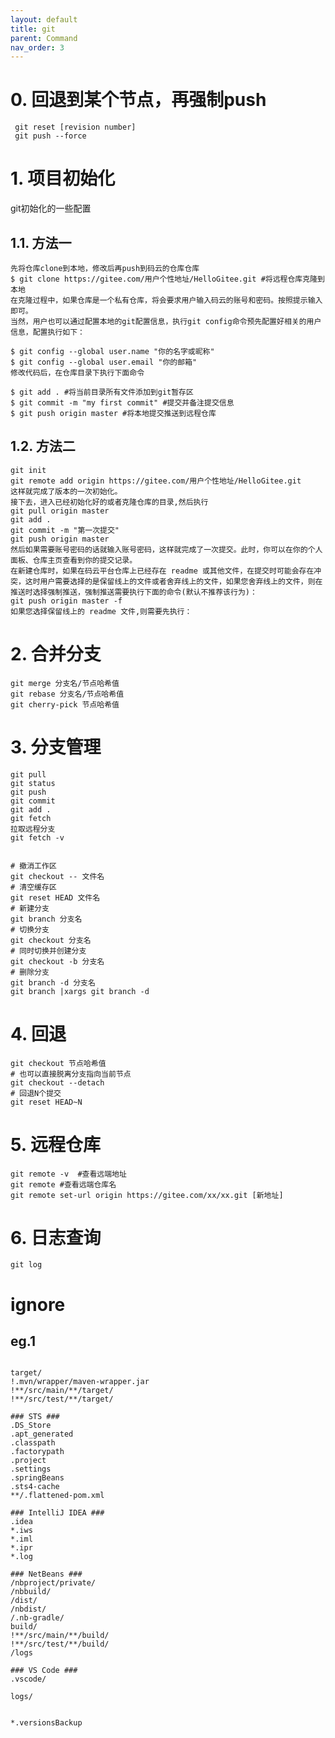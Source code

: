 ```yaml
---
layout: default
title: git
parent: Command
nav_order: 3
---
```


# 0. 回退到某个节点，再强制push

```shell
 git reset [revision number]
 git push --force

```

# 1. 项目初始化

git初始化的一些配置

## 1.1. 方法一

    先将仓库clone到本地，修改后再push到码云的仓库仓库
    $ git clone https://gitee.com/用户个性地址/HelloGitee.git #将远程仓库克隆到本地
    在克隆过程中，如果仓库是一个私有仓库，将会要求用户输入码云的账号和密码。按照提示输入即可。
    当然，用户也可以通过配置本地的git配置信息，执行git config命令预先配置好相关的用户信息，配置执行如下：

    $ git config --global user.name "你的名字或昵称"
    $ git config --global user.email "你的邮箱"
    修改代码后，在仓库目录下执行下面命令

    $ git add . #将当前目录所有文件添加到git暂存区
    $ git commit -m "my first commit" #提交并备注提交信息
    $ git push origin master #将本地提交推送到远程仓库

## 1.2. 方法二

    git init
    git remote add origin https://gitee.com/用户个性地址/HelloGitee.git
    这样就完成了版本的一次初始化。
    接下去，进入已经初始化好的或者克隆仓库的目录,然后执行
    git pull origin master
    git add .
    git commit -m "第一次提交"
    git push origin master
    然后如果需要账号密码的话就输入账号密码，这样就完成了一次提交。此时，你可以在你的个人面板、仓库主页查看到你的提交记录。
    在新建仓库时，如果在码云平台仓库上已经存在 readme 或其他文件，在提交时可能会存在冲突，这时用户需要选择的是保留线上的文件或者舍弃线上的文件，如果您舍弃线上的文件，则在推送时选择强制推送，强制推送需要执行下面的命令(默认不推荐该行为)：
    git push origin master -f
    如果您选择保留线上的 readme 文件,则需要先执行：

# 2. 合并分支

```shell 
git merge 分支名/节点哈希值
git rebase 分支名/节点哈希值
git cherry-pick 节点哈希值
```

# 3. 分支管理

```shell 
git pull
git status
git push
git commit 
git add .
git fetch
拉取远程分支
git fetch -v 


# 撤消工作区
git checkout -- 文件名
# 清空缓存区
git reset HEAD 文件名
# 新建分支
git branch 分支名
# 切换分支
git checkout 分支名
# 同时切换并创建分支
git checkout -b 分支名
# 删除分支
git branch -d 分支名
git branch |xargs git branch -d
```

# 4. 回退

```shell
git checkout 节点哈希值
# 也可以直接脱离分支指向当前节点
git checkout --detach
# 回退N个提交
git reset HEAD~N

```

# 5. 远程仓库

```shell
git remote -v  #查看远端地址
git remote #查看远端仓库名
git remote set-url origin https://gitee.com/xx/xx.git [新地址]
```

# 6. 日志查询

```shell
git log
```

# ignore

## eg.1

```shell

target/
!.mvn/wrapper/maven-wrapper.jar
!**/src/main/**/target/
!**/src/test/**/target/

### STS ###
.DS_Store
.apt_generated
.classpath
.factorypath
.project
.settings
.springBeans
.sts4-cache
**/.flattened-pom.xml

### IntelliJ IDEA ###
.idea
*.iws
*.iml
*.ipr
*.log

### NetBeans ###
/nbproject/private/
/nbbuild/
/dist/
/nbdist/
/.nb-gradle/
build/
!**/src/main/**/build/
!**/src/test/**/build/
/logs

### VS Code ###
.vscode/

logs/


*.versionsBackup

```